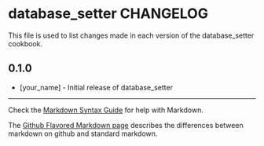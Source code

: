 database_setter CHANGELOG
=========================

This file is used to list changes made in each version of the database_setter cookbook.

0.1.0
-----
- [your_name] - Initial release of database_setter

- - -
Check the [Markdown Syntax Guide](http://daringfireball.net/projects/markdown/syntax) for help with Markdown.

The [Github Flavored Markdown page](http://github.github.com/github-flavored-markdown/) describes the differences between markdown on github and standard markdown.
